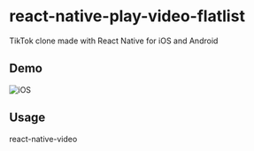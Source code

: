 # react-native-play-video-flatlist
TikTok clone made with React Native for iOS and Android

## Demo
![iOS](https://github.com/tunm1228/react-native-play-video-flatlist/blob/main/demo.gif)

## Usage
react-native-video